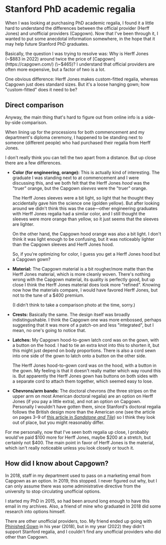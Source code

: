 # Stanford PhD academic regalia

When I was looking at purchasing PhD academic regalia, I found it a little hard to understand the differences between the official provider (Herff Jones) and unofficial providers (Capgown). Now that I've been through it, I wanted to put some anecdotal information somewhere, in the hope that it may help future Stanford PhD graduates.

Basically, the question I was trying to resolve was: Why is Herff Jones (\~$883 in 2022) around twice the price of [Capgown](https://capgown.com/) (\~$465)? I understand that official providers are often more expensive, but a factor of two is a lot.

One obvious difference: Herff Jones makes custom-fitted regalia, whereas Capgown just does standard sizes. But it's a loose hanging gown; how "custom-fitted" does it need to be?

## Direct comparison

Anyway, the main thing that's hard to figure out from online info is a side-by-side comparison.

When lining up for the processions for both commencement and my department's diploma ceremony, I happened to be standing next to someone (different people) who had purchased their regalia from Herff Jones.

I don't really think you can tell the two apart from a distance. But up close there are a few differences.

- **Color (for engineering, orange):** This is actually kind of interesting. The graduate I was standing next to at commencement and I were discussing this, and we both felt that the Herff Jones _hood_ was the "truer" orange, but the Capgown _sleeves_ were the "truer" orange.

  The Herff Jones sleeves were a bit light, so light that he thought they accidentally gave him the science one (golden yellow). But after looking around we didn't think this was the case—other engineering graduates with Herff Jones regalia had a similar color, and I still thought the sleeves were more orange than yellow, so it just seems that the sleeves are lighter.

  On the other hand, the Capgown hood orange was also a bit light. I don't think it was light enough to be confusing, but it was noticeably lighter than the Capgown sleeves and Herff Jones hood.

  So, if you're optimizing for color, I guess you get a Herff Jones hood but a Capgown gown?

- **Material:** The Capgown material is a bit rougher/more matte than the Herff Jones material, which is more cleanly woven. There's nothing wrong with the Capgown material, its quality is perfectly good, but up close I think the Herff Jones material does look more "refined". Knowing now how the materials compare, I would have favored Herff Jones, but not to the tune of a $400 premium.

  (I didn't think to take a comparison photo at the time, sorry.)

- **Crests:** Basically the same. The design itself was broadly indistingushable. I think the Capgown one was more embossed, perhaps suggesting that it was more of a patch-on and less "integrated", but I mean, no one's going to notice that.

- **Latches:** My Capgown hood-to-gown latch cord was on the gown, with a button on the hood. I had to tie an extra knot into this to shorten it, but this might just depend on body proportions. There is also a cord sewn into one side of the gown to latch onto a button on the other side.

  The Herff Jones hood-to-gown cord was on the hood, with a button in the gown. My feeling is that it doesn't really matter which way round this is. But apparently the Herff Jones gown has buttons on both sides with a separate cord to attach them together, which seemed easy to lose.

- **Chevrons/arm bands:** The doctoral chevrons (the three stripes on the upper arm on most American doctoral regalia) are an option on Herff Jones (if you pay a little extra), and not an option on Capgown. Personally I wouldn't have gotten them, since Stanford's doctoral regalia follows the British design more than the American one (see the article on pages 3–9 of [this article in _Sandstone and Tile_](https://purl.stanford.edu/cc344bz5254)) so I think they look out of place, but you might reasonably differ.

For me personally, now that I've seen both regalia up close, I probably would've paid $100 more for Herff Jones, maybe $200 at a stretch, but certainly not $400. The main point in favor of Herff Jones is the material, which isn't really noticeable unless you look closely or touch it.

## How did I know about Capgown?

In 2018, staff in my department used to pass on a marketing email from Capgown as an option. In 2019, this stopped. I never figured out why, but I can only assume there was some administrative directive from the university to stop circulating unofficial options.

I started my PhD in 2015, so had been around long enough to have this email in my archives. Also, a friend of mine who graduated in 2018 did some research into options himself.

There are other unofficial providers, too. My friend ended up going with [Phinished Gown](https://www.phinishedgown.com/) in his year (2018), but in my year (2022) they didn't support Stanford regalia, and I couldn't find any unofficial providers who did other than Capgown.
